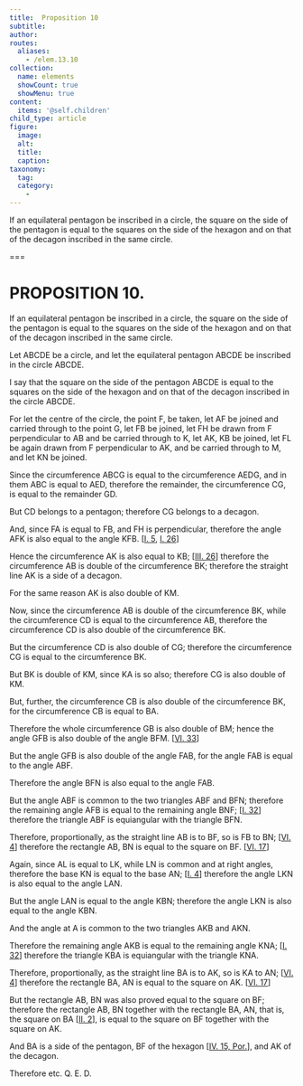 ```yaml
---
title:  Proposition 10
subtitle: 
author:
routes:
  aliases:
    - /elem.13.10
collection:
  name: elements
  showCount: true
  showMenu: true
content:
  items: '@self.children'
child_type: article
figure:
  image:
  alt:
  title:
  caption:
taxonomy:
  tag:
  category:
    - 
---
```


<p><hi rend="ital">If an equilateral pentagon be inscribed in a circle</hi>, <hi rend="ital">the square on the side of the pentagon is equal to the squares on the side of the hexagon and on that of the decagon inscribed in the same circle.</hi>
      </p>

===

<h1>PROPOSITION 10.</h1>
<p><span class="ital">If an equilateral pentagon be inscribed in a circle</span>, <span class="ital">the square on the side of the pentagon is equal to the squares on the side of the hexagon and on that of the decagon inscribed in the same circle.</span>
      </p>

<p>Let <span class="ital">ABCDE</span> be a circle, and let the equilateral pentagon <span class="ital">ABCDE</span> be inscribed in the circle <span class="ital">ABCDE</span>. </p>

<p>I say that the square on the side of the pentagon <span class="ital">ABCDE</span> is equal to the squares on the side of the hexagon and on that of the decagon inscribed in the circle <span class="ital">ABCDE</span>. </p>

<p>For let the centre of the circle, the point <span class="ital">F</span>, be taken, let <span class="ital">AF</span> be joined and carried through to the point <span class="ital">G</span>, let <span class="ital">FB</span> be joined, let <span class="ital">FH</span> be drawn from <span class="ital">F</span> perpendicular to <span class="ital">AB</span> and be carried through to <span class="ital">K</span>, <pb n="458"/>let <span class="ital">AK</span>, <span class="ital">KB</span> be joined, let <span class="ital">FL</span> be again drawn from <span class="ital">F</span> perpendicular to <span class="ital">AK</span>, and be carried through to <span class="ital">M</span>, and let <span class="ital">KN</span> be joined. </p>

<p>Since the circumference <span class="ital">ABCG</span> is equal to the circumference <span class="ital">AEDG</span>, and in them <span class="ital">ABC</span> is equal to <span class="ital">AED</span>, therefore the remainder, the circumference <span class="ital">CG</span>, is equal to the remainder <span class="ital">GD</span>. 
      </p>

<p>But <span class="ital">CD</span> belongs to a pentagon; therefore <span class="ital">CG</span> belongs to a decagon. </p>

<p>And, since <span class="ital">FA</span> is equal to <span class="ital">FB</span>, and <span class="ital">FH</span> is perpendicular, therefore the angle <span class="ital">AFK</span> is also equal to the angle <span class="ital">KFB</span>. [<a href="/elem.1.5">I. 5</a>, <a href="/elem.1.26">I. 26</a>] </p>

<p>Hence the circumference <span class="ital">AK</span> is also equal to <span class="ital">KB</span>; [<a href="/elem.3.26">III. 26</a>] therefore the circumference <span class="ital">AB</span> is double of the circumference <span class="ital">BK</span>; therefore the straight line <span class="ital">AK</span> is a side of a decagon. </p>

<p>For the same reason <span class="ital">AK</span> is also double of <span class="ital">KM</span>. </p>

<p>Now, since the circumference <span class="ital">AB</span> is double of the circumference <span class="ital">BK</span>, while the circumference <span class="ital">CD</span> is equal to the circumference <span class="ital">AB</span>, therefore the circumference <span class="ital">CD</span> is also double of the circumference <span class="ital">BK</span>. </p>

<p>But the circumference <span class="ital">CD</span> is also double of <span class="ital">CG</span>; therefore the circumference <span class="ital">CG</span> is equal to the circumference <span class="ital">BK</span>. </p>

<p>But <span class="ital">BK</span> is double of <span class="ital">KM</span>, since <span class="ital">KA</span> is so also; therefore <span class="ital">CG</span> is also double of <span class="ital">KM</span>. <pb n="459"/></p>

<p>But, further, the circumference <span class="ital">CB</span> is also double of the circumference <span class="ital">BK</span>, for the circumference <span class="ital">CB</span> is equal to <span class="ital">BA</span>. </p>

<p>Therefore the whole circumference <span class="ital">GB</span> is also double of <span class="ital">BM</span>; hence the angle <span class="ital">GFB</span> is also double of the angle <span class="ital">BFM</span>. [<a href="/elem.6.33">VI. 33</a>] </p>

<p>But the angle <span class="ital">GFB</span> is also double of the angle <span class="ital">FAB</span>, for the angle <span class="ital">FAB</span> is equal to the angle <span class="ital">ABF</span>. </p>

<p>Therefore the angle <span class="ital">BFN</span> is also equal to the angle <span class="ital">FAB</span>. </p>

<p>But the angle <span class="ital">ABF</span> is common to the two triangles <span class="ital">ABF</span> and <span class="ital">BFN</span>; therefore the remaining angle <span class="ital">AFB</span> is equal to the remaining angle <span class="ital">BNF</span>; [<a href="/elem.1.32">I. 32</a>] therefore the triangle <span class="ital">ABF</span> is equiangular with the triangle <span class="ital">BFN</span>. </p>

<p>Therefore, proportionally, as the straight line <span class="ital">AB</span> is to <span class="ital">BF</span>, so is <span class="ital">FB</span> to <span class="ital">BN</span>; [<a href="/elem.6.4">VI. 4</a>] therefore the rectangle <span class="ital">AB</span>, <span class="ital">BN</span> is equal to the square on <span class="ital">BF</span>. [<a href="/elem.6.17">VI. 17</a>] </p>

<p>Again, since <span class="ital">AL</span> is equal to <span class="ital">LK</span>, while <span class="ital">LN</span> is common and at right angles, therefore the base <span class="ital">KN</span> is equal to the base <span class="ital">AN</span>; [<a href="/elem.1.4">I. 4</a>] therefore the angle <span class="ital">LKN</span> is also equal to the angle <span class="ital">LAN</span>. </p>

<p>But the angle <span class="ital">LAN</span> is equal to the angle <span class="ital">KBN</span>; therefore the angle <span class="ital">LKN</span> is also equal to the angle <span class="ital">KBN</span>. </p>

<p>And the angle at <span class="ital">A</span> is common to the two triangles <span class="ital">AKB</span> and <span class="ital">AKN</span>. </p>

<p>Therefore the remaining angle <span class="ital">AKB</span> is equal to the remaining angle <span class="ital">KNA</span>; [<a href="/elem.1.32">I. 32</a>] therefore the triangle <span class="ital">KBA</span> is equiangular with the triangle <span class="ital">KNA</span>. </p>

<p>Therefore, proportionally, as the straight line <span class="ital">BA</span> is to <span class="ital">AK</span>, so is <span class="ital">KA</span> to <span class="ital">AN</span>; [<a href="/elem.6.4">VI. 4</a>] therefore the rectangle <span class="ital">BA</span>, <span class="ital">AN</span> is equal to the square on <span class="ital">AK</span>. [<a href="/elem.6.17">VI. 17</a>] </p>

<p>But the rectangle <span class="ital">AB</span>, <span class="ital">BN</span> was also proved equal to the square on <span class="ital">BF</span>; <pb n="460"/>therefore the rectangle <span class="ital">AB</span>, <span class="ital">BN</span> together with the rectangle <span class="ital">BA</span>, <span class="ital">AN</span>, that is, the square on <span class="ital">BA</span> [<a href="/elem.2.2">II. 2</a>], is equal to the square on <span class="ital">BF</span> together with the square on <span class="ital">AK</span>. </p>

<p>And <span class="ital">BA</span> is a side of the pentagon, <span class="ital">BF</span> of the hexagon [<a href="/elem.4.15.p.1">IV. 15, Por.</a>], and <span class="ital">AK</span> of the decagon. </p>

<p>Therefore etc. Q. E. D.</p>
